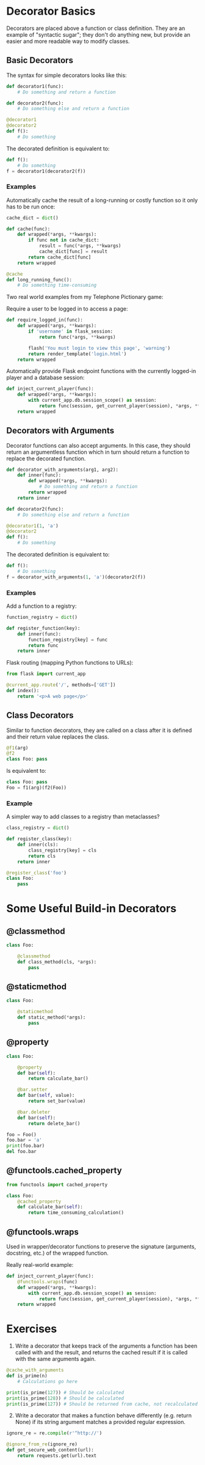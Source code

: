 # Decorator Basics

Decorators are placed above a function or class definition. They are an example of "syntactic sugar"; they don't do anything new, but provide an easier and more readable way to modify classes.

## Basic Decorators

The syntax for simple decorators looks like this:

```python
def decorator1(func):
    # Do something and return a function

def decorator2(func):
    # Do something else and return a function

@decorator1
@decorator2
def f():
    # Do something
```

The decorated definition is equivalent to:

```python
def f():
    # Do something
f = decorator1(decorator2(f))
```

### Examples

Automatically cache the result of a long-running or costly function so it only has to be run once:

```python
cache_dict = dict()

def cache(func):
    def wrapped(*args, **kwargs):
        if func not in cache_dict:
            result = func(*args, **kwargs)
            cache_dict[func] = result
        return cache_dict[func]
    return wrapped

@cache
def long_running_func():
    # Do something time-consuming
```

Two real world examples from my Telephone Pictionary game:

Require a user to be logged in to access a page:

```python
def require_logged_in(func):
    def wrapped(*args, **kwargs):
        if 'username' in flask_session:
            return func(*args, **kwargs)

        flash('You must login to view this page', 'warning')
        return render_template('login.html')
    return wrapped
```

Automatically provide Flask endpoint functions with the currently logged-in player and a database session:

```python
def inject_current_player(func):
    def wrapped(*args, **kwargs):
        with current_app.db.session_scope() as session:
            return func(session, get_current_player(session), *args, **kwargs)
    return wrapped
```

## Decorators with Arguments

Decorator functions can also accept arguments. In this case, they should return an argumentless function which in turn should return a function to replace the decorated function.

```python
def decorator_with_arguments(arg1, arg2):
    def inner(func):
        def wrapped(*args, **kwargs):
            # Do something and return a function
        return wrapped
    return inner

def decorator2(func):
    # Do something else and return a function

@decorator1(1, 'a')
@decorator2
def f():
    # Do something
```

The decorated definition is equivalent to:

```python
def f():
    # Do something
f = decorator_with_arguments(1, 'a')(decorator2(f))
```

### Examples

Add a function to a registry:

```python
function_registry = dict()

def register_function(key):
    def inner(func):
        function_registry[key] = func
        return func
    return inner
```

Flask routing (mapping Python functions to URLs):

```python
from flask import current_app

@current_app.route('/', methods=['GET'])
def index():
    return '<p>A web page</p>'
```

## Class Decorators

Similar to function decorators, they are called on a class after it is defined and their return value replaces the class.

```python
@f1(arg)
@f2
class Foo: pass
```

Is equivalent to:

```python
class Foo: pass
Foo = f1(arg)(f2(Foo))
```

### Example

A simpler way to add classes to a registry than metaclasses?

```python
class_registry = dict()

def register_class(key):
    def inner(cls):
        class_registry[key] = cls
        return cls
    return inner

@register_class('foo')
class Foo:
    pass
```

# Some Useful Build-in Decorators

## @classmethod

```python
class Foo:

    @classmethod
    def class_method(cls, *args):
        pass
```

## @staticmethod

```python
class Foo:

    @staticmethod
    def static_method(*args):
        pass
```

## @property

```python
class Foo:

    @property
    def bar(self):
        return calculate_bar()

    @bar.setter
    def bar(self, value):
        return set_bar(value)

    @bar.deleter
    def bar(self):
        return delete_bar()

foo = Foo()
foo.bar = 'a'
print(foo.bar)
del foo.bar
```

## @functools.cached_property

```python
from functools import cached_property

class Foo:
    @cached_property
    def calculate_bar(self):
        return time_consuming_calculation()
```

## @functools.wraps

Used in wrapper/decorator functions to preserve the signature (arguments, docstring, etc.) of the wrapped function.

Really real-world example:

```python
def inject_current_player(func):
    @functools.wraps(func)
    def wrapped(*args, **kwargs):
        with current_app.db.session_scope() as session:
            return func(session, get_current_player(session), *args, **kwargs)
    return wrapped
```

# Exercises

1. Write a decorator that keeps track of the arguments a function has been called with and the result, and returns the cached result if it is called with the same arguments again.

```python
@cache_with_arguments
def is_prime(n)
    # Calculations go here

print(is_prime(127)) # Should be calculated
print(is_prime(128)) # Should be calculated
print(is_prime(127)) # Should be returned from cache, not recalculated
```

2. Write a decorator that makes a function behave differently (e.g. return None) if its string argument matches a provided regular expression.

```python
ignore_re = re.compile(r'^http://')

@ignore_from_re(ignore_re)
def get_secure_web_content(url):
    return requests.get(url).text
```
